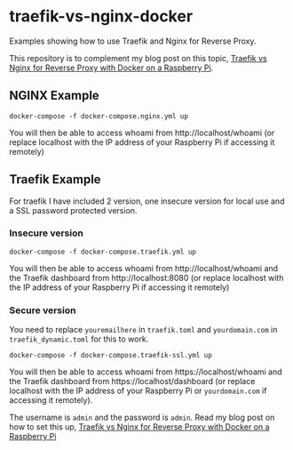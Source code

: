 # traefik-vs-nginx-docker

Examples showing how to use Traefik and Nginx for Reverse Proxy.

This repository is to complement my blog post on this topic, [Traefik vs Nginx for Reverse Proxy with Docker on a Raspberry Pi](https://www.alexhyett.com/traefik-vs-nginx-docker-raspberry-pi).

## NGINX Example

```
docker-compose -f docker-compose.nginx.yml up
```

You will then be able to access whoami from http://localhost/whoami (or replace localhost with the IP address of your Raspberry Pi if accessing it remotely)

## Traefik Example

For traefik I have included 2 version, one insecure version for local use and a SSL password protected version.

### Insecure version

```
docker-compose -f docker-compose.traefik.yml up
```

You will then be able to access whoami from http://localhost/whoami and the Traefik dashboard from http://localhost:8080 (or replace localhost with the IP address of your Raspberry Pi if accessing it remotely)

### Secure version

You need to replace `youremailhere` in `traefik.toml` and `yourdomain.com` in `traefik_dynamic.toml` for this to work.

```
docker-compose -f docker-compose.traefik-ssl.yml up
```

You will then be able to access whoami from https://localhost/whoami and the Traefik dashboard from https://localhost/dashboard (or replace localhost with the IP address of your Raspberry Pi or `yourdomain.com` if accessing it remotely).

The username is `admin` and the password is `admin`. Read my blog post on how to set this up, [Traefik vs Nginx for Reverse Proxy with Docker on a Raspberry Pi](https://www.alexhyett.com/traefik-vs-nginx-docker-raspberry-pi)
